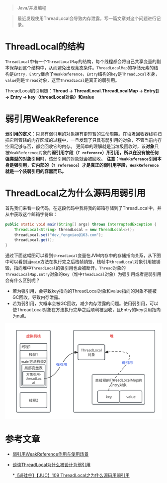 > Java/并发编程

> 最近发现使用ThreadLocal会导致内存泄露，写一篇文章对这个问题进行记录。

# ThreadLocal的结构

`ThreadLocal`中有一个`ThreadLocalMap`的结构，每个线程都会将自己共享变量的副本保存到这个结构中，从而避免出现竞态条件。`ThreadLocalMap`的存储元素的结构是`Entry`，`Entry`继承了`WeakReference`，`Entry`结构的`key`是`ThreadLocal`本身，`value`则是`Thread`对象，这里`ThreadLocal`是真正的弱引用。

ThreadLocal的引用链：**Thread -> ThreadLocal.ThreadLocalMap -> Entry[] -> Entry -> key（threadLocal对象）和value**

# 弱引用WeakReference

**弱引用的定义**：只具有弱引用的对象拥有更短暂的生命周期。在垃圾回收器线程扫描它所管辖的内存区域的过程中，一旦发现了只具有弱引用的对象，不管当前内存空间足够与否，都会回收它的内存。
更简单的理解就是当垃圾回收时，该**对象**只被`WeakReference`对象的**弱引用字段（`T reference`）**所引用，所以**在没有被任何强类型的对象引用**时，该弱引用的对象就会被回收。
**注意：`WeakReference`引用本身是强引用，它内部的（`T reference`）才是真正的弱引用字段，`WeakReference`就是一个装弱引用的容器而已。**

# ThreadLocal之为什么源码用弱引用

首先我们来看一段代码，在这段代码中我将我的邮箱存储到了ThreadLocal中，并从中获取这个邮箱字符串：

```java
public static void main(String[] args) throws InterruptedException {
    ThreadLocal<String> threadLocal = new ThreadLocal<>();
    threadLocal.set("dev_fengxiao@163.com");
    threadLocal.get();
}
```

通过下面这幅图可以看到`threadLocal`变量在JVM内存中的存储指向关系，从下图中可以看到当`main`方法在执行完之后栈帧销毁，栈帧中`threadLocal`对象引用被销毁，指向堆中`ThreadLocal`的强引用也会被断开。`Thread`对象的`ThreadLocalMap.Entry`对象的`Key`（堆中`TheadLocal`对象）为强引用或者是弱引用会有什么区别呢？

* 若为强引用，会导致key指向的ThreadLocal对象和value指向的对象不能被GC回收，导致内存泄露。
* 若为弱引用，大概率会被GC回收，减少内存泄露的问题。使用弱引用，可以使ThreadLocal对象在方法执行完毕之后顺利被回收，且Entry的key引用指向为null。

<div align=center><img src="../../assert/threadLocal-reference指向关系.svg" /></div>

# 参考文章

* [弱引用WeakReference作用与使用场景](https://blog.csdn.net/csdn_20150804/article/details/103748869)

* [谈谈ThreadLocal为什么被设计为弱引用](https://zhuanlan.zhihu.com/p/304240519)

    *[【尚硅谷】【JUC】109 ThreadLocal之为什么源码用弱引用](https://www.youtube.com/watch?v=ZaHpCpJ8AVA)

